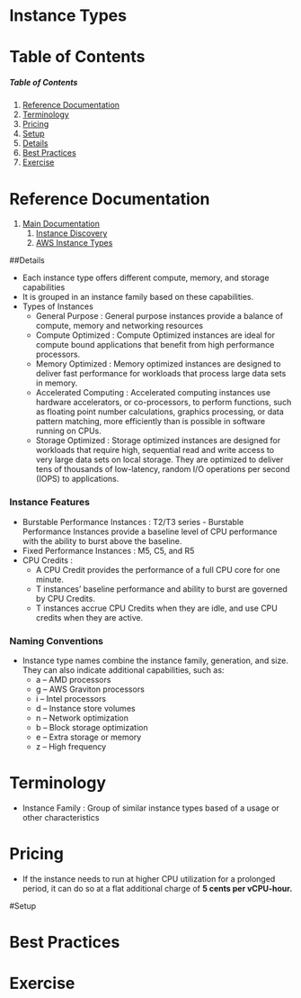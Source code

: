# Instance Types

# Table of Contents 
##### Table of Contents  
1. [Reference Documentation](#reference_documentation)
2. [Terminology](#terminology)
3. [Pricing](#pricing)
4. [Setup](#setup)
5. [Details](#details)  
5. [Best Practices](#best_practices)  
6. [Exercise](#exercise)



<a name="reference_documentation"/>

# Reference Documentation

1. [Main Documentation](https://docs.aws.amazon.com/AWSEC2/latest/UserGuide/instance-types.html)
   1. [Instance Discovery](https://docs.aws.amazon.com/AWSEC2/latest/UserGuide/instance-discovery.html)
   2. [AWS Instance Types](https://aws.amazon.com/ec2/instance-types/)

<a name="details"/>

##Details

 - Each instance type offers different compute, memory, and storage capabilities 
 - It is grouped in an instance family based on these capabilities.
 - Types of Instances
   - General Purpose : General purpose instances provide a balance of compute, memory and networking resources 
   - Compute Optimized : Compute Optimized instances are ideal for compute bound applications that benefit from high performance processors. 
   - Memory Optimized : Memory optimized instances are designed to deliver fast performance for workloads that process large data sets in memory.
   - Accelerated Computing : Accelerated computing instances use hardware accelerators, or co-processors, to perform functions, such as floating point number calculations, graphics processing, or data pattern matching, more efficiently than is possible in software running on CPUs.
   - Storage Optimized : Storage optimized instances are designed for workloads that require high, sequential read and write access to very large data sets on local storage. They are optimized to deliver tens of thousands of low-latency, random I/O operations per second (IOPS) to applications.
 
### Instance Features

   - Burstable Performance Instances : T2/T3 series - Burstable Performance Instances provide a baseline level of CPU performance with the ability to burst above the baseline.
   - Fixed Performance Instances : M5, C5, and R5
   - CPU Credits : 
     - A CPU Credit provides the performance of a full CPU core for one minute.
     - T instances’ baseline performance and ability to burst are governed by CPU Credits.
     - T instances accrue CPU Credits when they are idle, and use CPU credits when they are active.
   
### Naming Conventions

 - Instance type names combine the instance family, generation, and size. They can also indicate additional capabilities, such as:
    - a – AMD processors 
    - g – AWS Graviton processors 
    - i – Intel processors 
    - d – Instance store volumes 
    - n – Network optimization 
    - b – Block storage optimization 
    - e – Extra storage or memory 
    - z – High frequency
    
 
<a name="terminology"/>

# Terminology

- Instance Family : Group of similar instance types based of a usage or other characteristics

<a name="pricing"/>

# Pricing


- If the instance needs to run at higher CPU utilization for a prolonged period, it can do so at a flat additional charge of **5 cents per vCPU-hour.**



<a name="setup"/>
  
#Setup

<a name="best_practices"/>

# Best Practices


<a name="exercise"/>

# Exercise

